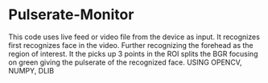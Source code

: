 # Pulserate-Monitor
This code uses live feed or video file from the device as input. It recognizes first recognizes face in the video. Further recognizing the forehead as the region of interest. It the picks up 3 points in the ROI splits the BGR focusing on green giving the pulserate of the recognized face.  USING OPENCV, NUMPY, DLIB
